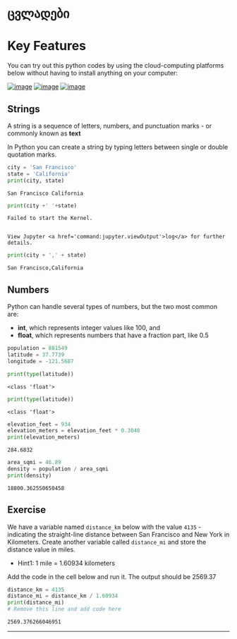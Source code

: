 # ცვლადები

# Key Features

You can try out this python codes by using the cloud-computing platforms below without having to install anything on your computer:

[![image](https://jupyterlite.rtfd.io/en/latest/_static/badge.svg)](https://demo.leafmap.org/lab/index.html?path=notebooks/00_key_features.ipynb)
[![image](https://colab.research.google.com/assets/colab-badge.svg)](https://colab.research.google.com/github/ezdanapak/GIS_OS_Doc/blob/master/docs/Programming/Python_for_geographers/notebooks/01_variables.ipynb)
[![image](https://mybinder.org/badge_logo.svg)](https://mybinder.org/v2/gh/opengeos/leafmap/HEAD)

## Strings

A string is a sequence of letters, numbers, and punctuation marks - or commonly known as **text**

In Python you can create a string by typing letters between single or double quotation marks.


```python
city = 'San Francisco'
state = 'California'
print(city, state)
```

    San Francisco California
    


```python
print(city +' '+state)
```


    Failed to start the Kernel. 
    

    View Jupyter <a href='command:jupyter.viewOutput'>log</a> for further details.



```python
print(city + ',' + state)
```

    San Francisco,California
    

## Numbers

Python can handle several types of numbers, but the two most common are:

- **int**, which represents integer values like 100, and
- **float**, which represents numbers that have a fraction part, like 0.5



```python
population = 881549
latitude = 37.7739
longitude = -121.5687
```


```python
print(type(latitude))
```

    <class 'float'>
    


```python
print(type(latitude))
```

    <class 'float'>
    


```python
elevation_feet = 934
elevation_meters = elevation_feet * 0.3048
print(elevation_meters)
```

    284.6832
    


```python
area_sqmi = 46.89
density = population / area_sqmi
print(density)
```

    18800.362550650458
    

## Exercise

We have a variable named `distance_km` below with the value `4135` - indicating the straight-line distance between San Francisco and New York in Kilometers. Create another variable called `distance_mi` and store the distance value in miles.

- Hint1: 1 mile = 1.60934 kilometers

Add the code in the cell below and run it. The output should be 2569.37


```python
distance_km = 4135
distance_mi = distance_km / 1.60934
print(distance_mi)
# Remove this line and add code here
```

    2569.376266046951
    

----
